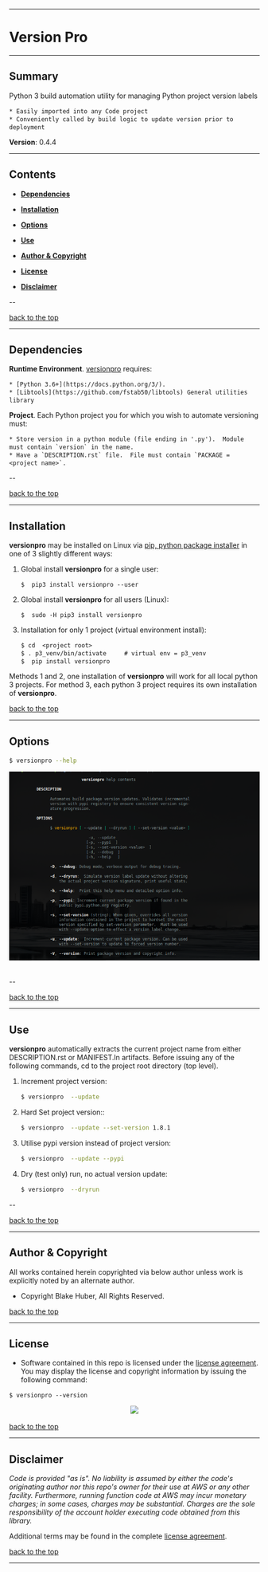 <a name="top"></a>
* * *
# Version Pro
* * *

## Summary

Python 3 build automation utility for managing Python project version labels

    * Easily imported into any Code project
    * Conveniently called by build logic to update version prior to deployment

**Version**: 0.4.4

* * *

## Contents

* [**Dependencies**](#dependencies)

* [**Installation**](#installation)

* [**Options**](#options)

* [**Use**](#use)

* [**Author & Copyright**](#author--copyright)

* [**License**](#license)

* [**Disclaimer**](#disclaimer)

--

[back to the top](#top)

* * *

## Dependencies

**Runtime Environment**.  [versionpro](https://github.com/fstab50/versionpro) requires:

    * [Python 3.6+](https://docs.python.org/3/).
    * [Libtools](https://github.com/fstab50/libtools) General utilities library

**Project**.  Each Python project you for which you wish to automate versioning must:

    * Store version in a python module (file ending in '.py').  Module must contain `version` in the name.
    * Have a `DESCRIPTION.rst` file.  File must contain `PACKAGE = <project name>`.

--

[back to the top](#top)

* * *
## Installation

**versionpro** may be installed on Linux via [pip, python package installer](https://pypi.org/project/pip) in one of 3 slightly different ways:

1. Global install **versionpro** for a single user:

    ```
    $  pip3 install versionpro --user
    ```

2. Global install **versionpro** for all users (Linux):

    ```
    $  sudo -H pip3 install versionpro
    ```

3. Installation for only 1 project (virtual environment install):

    ```
    $ cd  <project root>
    $ . p3_venv/bin/activate     # virtual env = p3_venv
    $  pip install versionpro
    ```

Methods 1 and 2, one installation of **versionpro** will work for all local python 3 projects. For method 3, each python 3 project requires its own installation of **versionpro**.

[back to the top](#top)

* * *
## Options

```bash
$ versionpro --help
```

[![help](./assets/help-menu.png)](http://images.awspros.world/versionpro/help-menu.png)&nbsp;

--

[back to the top](#top)

* * *
## Use

**versionpro** automatically extracts the current project name from either DESCRIPTION.rst or MANIFEST.ln artifacts. Before issuing any of the following commands, cd to the project root directory (top level).


1. Increment project version:

    ```bash
    $ versionpro  --update
    ```

2. Hard Set project version::

    ```bash
    $ versionpro  --update --set-version 1.8.1
    ```

3. Utilise pypi version instead of project version:

    ```bash
    $ versionpro  --update --pypi
    ```

4. Dry (test only) run, no actual version update:

    ```bash
    $ versionpro  --dryrun
    ```

--

[back to the top](#top)

* * *

## Author & Copyright

All works contained herein copyrighted via below author unless work is explicitly noted by an alternate author.

* Copyright Blake Huber, All Rights Reserved.

[back to the top](#top)

* * *

## License

* Software contained in this repo is licensed under the [license agreement](./LICENSE.md).  You may display the license and copyright information by issuing the following command:

```
$ versionpro --version
```

<p align="center">
    <a href="http://images.awspros.world/versionpro/version-copyright.png" target="_blank"><img src="./assets/version-copyright.png">
</p>

[back to the top](#top)

* * *

## Disclaimer

*Code is provided "as is". No liability is assumed by either the code's originating author nor this repo's owner for their use at AWS or any other facility. Furthermore, running function code at AWS may incur monetary charges; in some cases, charges may be substantial. Charges are the sole responsibility of the account holder executing code obtained from this library.*

Additional terms may be found in the complete [license agreement](./LICENSE.md).

[back to the top](#top)

* * *
